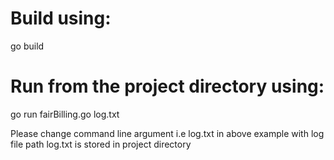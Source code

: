 # Build using:

go build

# Run from the project directory using:

go run fairBilling.go log.txt

Please change command line argument i.e log.txt in above example with log file path
log.txt is stored in project directory
